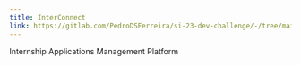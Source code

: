 ```yaml
---
title: InterConnect
link: https://gitlab.com/PedroDSFerreira/si-23-dev-challenge/-/tree/main/project
---
```

Internship Applications Management Platform